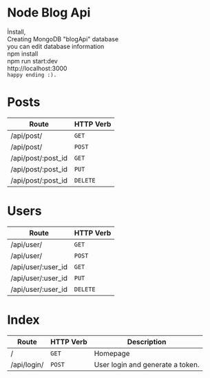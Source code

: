 # Node Blog Api
İnstall, <br>
Creating MongoDB "blogApi" database <br>
you can edit database information <br>
npm install <br>
npm run start:dev <br>
http://localhost:3000 <br>
`happy ending :).`


# Posts

| Route |  HTTP Verb |
| --- | --- |
| /api/post/ | `GET` |
| /api/post/ | `POST` |
| /api/post/:post_id | `GET` |
| /api/post/:post_id | `PUT` |
| /api/post/:post_id | `DELETE` |


# Users

| Route |  HTTP Verb |
| --- | --- |
| /api/user/ | `GET` |
| /api/user/ | `POST` |
| /api/user/:user_id | `GET` |
| /api/user/:user_id | `PUT` |
| /api/user/:user_id | `DELETE` |

# Index

| Route |  HTTP Verb | Description |
| --- | --- | --- |
| / | `GET` | Homepage |
| /api/login/ | `POST` | User login and generate a token. |




